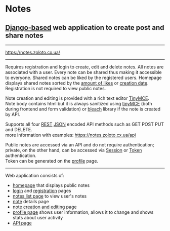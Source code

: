 # Notes
## [Django-based](https://www.djangoproject.com/) web application to create post and share notes
***
https://notes.zoloto.cx.ua/
***

Requires registration and login to create, edit and delete notes.
All notes are associated with a user.
Every note can be shared thus making it accessible to everyone.
Shared notes can be liked by the registered users.
Homepage displays shared notes sorted by the [amount of likes](https://notes.zoloto.cx.ua/) or
 [creation date](https://notes.zoloto.cx.ua/?sort=date). Registration is not required to view public notes.

Note creation and editing is provided with a rich text editor [TinyMCE](https://pypi.org/project/django-tinymce/).\
Note body contains html but it is always sanitized using [tinyMCE](https://pypi.org/project/django-tinymce/) (both during frontend and form validation) or
 [bleach](https://pypi.org/project/bleach/) library if the note is created by API.

Supports all four [REST](https://en.wikipedia.org/wiki/Representational_state_transfer) 
[JSON](https://www.json.org/json-en.html) encoded API methods such as GET POST PUT and DELETE.\
more information with examples: https://notes.zoloto.cx.ua/api

Public notes are accessed via an API and do not require authentication; private, on the other hand, can be accessed via
 [Session](https://www.django-rest-framework.org/api-guide/authentication/#sessionauthentication) or 
[Token](https://www.django-rest-framework.org/api-guide/authentication/#tokenauthentication) authentication.\
Token can be generated on the [profile](https://notes.zoloto.cx.ua/profile) page.
***

Web application consists of:
- [homepage](https://notes.zoloto.cx.ua/) that displays public notes  
- [login](https://notes.zoloto.cx.ua/login) and [registration](https://notes.zoloto.cx.ua/register) pages
- [notes list page](https://notes.zoloto.cx.ua/notes) to view user's notes
- [note](https://notes.zoloto.cx.ua/notes/1017) details page
- [note creation and editing](https://notes.zoloto.cx.ua/notes/1017) page
- [profile page](https://notes.zoloto.cx.ua/profile) shows user information, allows it to
 change and shows stats about user activity
- [API page](https://notes.zoloto.cx.ua/api)
